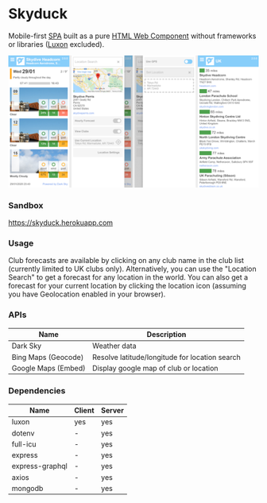# Skyduck

Mobile-first <a href="https://developer.mozilla.org/en-US/docs/Glossary/SPA" target="_blank">SPA</a> built as a pure <a href="https://developer.mozilla.org/en-US/docs/Web/Web_Components" target="_blank">HTML Web Component</a> without frameworks or libraries (<a href="https://moment.github.io/luxon/" target="_blank">Luxon</a> excluded).

![alt text](https://github.com/zooduck/screenshots/blob/master/skyduck/v2.0.0-beta/skyduck-v2.0.0-beta.png)

### Sandbox
https://skyduck.herokuapp.com

### Usage
Club forecasts are available by clicking on any club name in the club list (currently limited to UK clubs only). Alternatively, you can use the "Location Search" to get a forecast for any location in the world. You can also get a forecast for your current location by clicking the location icon (assuming you have Geolocation enabled in your browser).

### APIs
|Name|Description|
|----|-----------|
|Dark Sky|Weather data|
|Bing Maps (Geocode)|Resolve latitude/longitude for location search|
|Google Maps (Embed)|Display google map of club or location|

### Dependencies
|Name|Client|Server|
|----|------|------|
|luxon|yes|yes|
|dotenv|-|yes|
|full-icu|-|yes|
|express|-|yes|
|express-graphql|-|yes|
|axios|-|yes|
|mongodb|-|yes|
